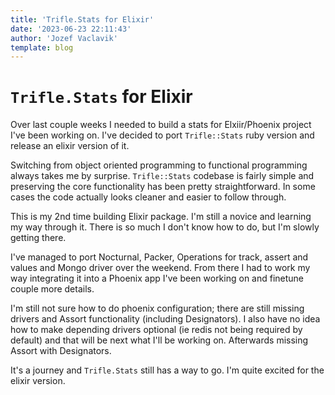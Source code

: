 ```yaml
---
title: 'Trifle.Stats for Elixir'
date: '2023-06-23 22:11:43'
author: 'Jozef Vaclavik'
template: blog
---
```


# `Trifle.Stats` for Elixir

Over last couple weeks I needed to build a stats for Elxiir/Phoenix project I've been working on. I've decided to port `Trifle::Stats` ruby version and release an elixir version of it.

Switching from object oriented programming to functional programming always takes me by surprise. `Trifle::Stats` codebase is fairly simple and preserving the core functionality has been pretty straightforward. In some cases the code actually looks cleaner and easier to follow through.

This is my 2nd time building Elixir package. I'm still a novice and learning my way through it. There is so much I don't know how to do, but I'm slowly getting there.

I've managed to port Nocturnal, Packer, Operations for track, assert and values and Mongo driver over the weekend. From there I had to work my way integrating it into a Phoenix app I've been working on and finetune couple more details.

I'm still not sure how to do phoenix configuration; there are still missing drivers and Assort functionality (including Designators). I also have no idea how to make depending drivers optional (ie redis not being required by default) and that will be next what I'll be working on. Afterwards missing Assort with Designators.

It's a journey and `Trifle.Stats` still has a way to go. I'm quite excited for the elixir version.
